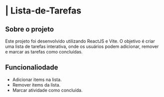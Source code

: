 ﻿# | Lista-de-Tarefas

## Sobre o projeto
  Este projeto foi desenvolvido utilizando ReactJS e Vite. O objetivo é criar uma lista de tarefas interativa, onde os usuários podem adicionar, remover e marcar as tarefas como   concluídas.

## Funcionaliodade
  - Adicionar items na lista.
  - Remover items da lista.
  - Marcar atividade como concluída.

